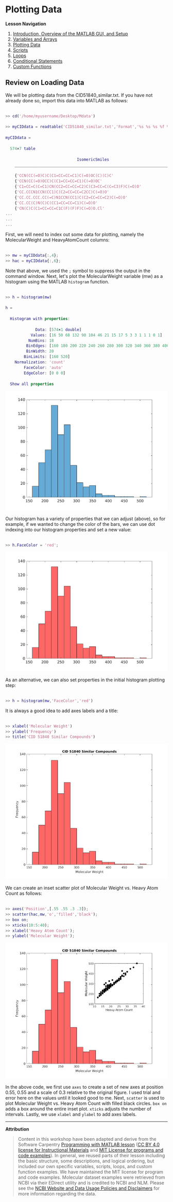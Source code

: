 # Plotting Data

**Lesson Navigation**

   1. [Introduction, Overview of the MATLAB GUI, and Setup](https://github.com/vfscalfani/UALIB_Workshops/blob/master/01_MATLAB_fall_2020/01_MATLAB_Introduction.md)
   2. [Variables and Arrays](https://github.com/vfscalfani/UALIB_Workshops/blob/master/01_MATLAB_fall_2020/02_MATLAB_Variables_Arrays.md)
   3. [Plotting Data](https://github.com/vfscalfani/UALIB_Workshops/blob/master/01_MATLAB_fall_2020/03_MATLAB_Plotting.md)
   4. [Scripts](https://github.com/vfscalfani/UALIB_Workshops/blob/master/01_MATLAB_fall_2020/04_MATLAB_Scripts.md)
   5. [Loops](https://github.com/vfscalfani/UALIB_Workshops/blob/master/01_MATLAB_fall_2020/05_MATLAB_Loops.md)
   6. [Conditional Statements](https://github.com/vfscalfani/UALIB_Workshops/blob/master/01_MATLAB_fall_2020/06_MATLAB_Conditional_Statements.md)
   7. [Custom Functions](https://github.com/vfscalfani/UALIB_Workshops/blob/master/01_MATLAB_fall_2020/07_MATLAB_Custom_Functions.md)

## Review on Loading Data

We will be plotting data from the CID51840_similar.txt. If you have not already done so, import this data into MATLAB as follows:

```Matlab

>> cd('/home/myusername/Desktop/Mdata')

>> myCIDdata = readtable('CID51840_similar.txt','Format','%s %s %s %f %d %d %d')

myCIDdata =

  574×7 table

                               IsomericSmiles                                     CID         MolecularFormula     MolecularWeight    RotatableBondCount    HeavyAtomCount    AtomChiralCount
    _____________________________________________________________________    _____________    _________________    _______________    __________________    ______________    _______________

    {'CCN(CC(=O)C)C(C1=CC=CC=C1)C(=O)OC(C)(C)C'                         }    {'146168522'}    {'C17H25NO3'    }         291.4                  8                  21                 1       
    {'CCN(CC(=O)OCC)C(C1=CC=CC=C1)C(=O)OC'                              }    {'146168519'}    {'C15H21NO4'    }        279.33                  9                  20                 1       
    {'C1=CC=C(C=C1)CN(CC2=CC=CC=C2)C(C3=CC=C(C=C3)F)C(=O)O'             }    {'146161459'}    {'C22H20FNO2'   }         349.4                  7                  26                 1       
    {'CC.CCCN1CCN(CC1)C(C2=CC=CC=C2CC)C(=O)O'                           }    {'145524776'}    {'C19H32N2O2'   }         320.5                  6                  23                 1       
    {'CC.CC.CCC.CC(=C)N1CCN(CC1)C(C2=CC=CC=C2)C(=O)O'                   }    {'145520251'}    {'C22H40N2O2'   }         364.6                  4                  26                 1       
    {'CC.CC(C)N(C)C(CC1=CC=CC=C1)C(=O)O'                                }    {'145086414'}    {'C15H25NO2'    }        251.36                  5                  18                 1       
    {'CN(C)C(C1=CC=CC=C1C(F)(F)F)C(=O)O.Cl'                             }    {'144259917'}    {'C11H13ClF3NO2'}        283.67                  3                  18                 1       
...
...
...
```

First, we will need to index out some data for plotting, namely the MolecularWeight and HeavyAtomCount columns:

```Matlab

>> mw = myCIDdata{:,4};
>> hac = myCIDdata{:,6};

```

Note that above, we used the `;` symbol to suppress the output in the command window. Next, let's plot the MolecularWeight variable (mw) as a histogram using the MATLAB `histogram` function.


```Matlab

>> h = histogram(mw)

h = 

  Histogram with properties:

             Data: [574×1 double]
           Values: [16 50 68 132 90 104 46 21 15 17 5 3 3 1 1 1 0 1]
          NumBins: 18
         BinEdges: [160 180 200 220 240 260 280 300 320 340 360 380 400 420 440 460 480 500 520]
         BinWidth: 20
        BinLimits: [160 520]
    Normalization: 'count'
        FaceColor: 'auto'
        EdgeColor: [0 0 0]

  Show all properties

```
![M_image01](/01_MATLAB/img/M_image01.jpg)


Our histogram has a variety of properties that we can adjust (above), so for example, if we wanted to change the color of the bars, we can use dot indexing into our histogram properties and set a new value:


```Matlab

>> h.FaceColor = 'red';

```

![M_image02](/01_MATLAB/img/M_image02.jpg)

As an alternative, we can also set properties in the initial histogram plotting step:

```Matlab

>> h = histogram(mw,'FaceColor','red')

```

It is always a good idea to add axes labels and a title:

```Matlab

>> xlabel('Molecular Weight')
>> ylabel('Frequency')
>> title('CID 51840 Similar Compounds')

```

![M_image03](/01_MATLAB/img/M_image03.jpg)


We can create an inset scatter plot of Molecular Weight vs. Heavy Atom Count as follows:

```Matlab

>> axes('Position',[.55 .55 .3 .3]);
>> scatter(hac,mw,'o','filled','black');
>> box on;
>> xticks(10:5:40);
>> xlabel('Heavy Atom Count');
>> ylabel('Molecular Weight');

```

![M_image04](/01_MATLAB/img/M_image04.jpg)


In the above code, we first use `axes` to create a set of new axes at position 0.55, 0.55 and a scale of 0.3 relative to the original figure. I used trial and error here on the values until it looked good to me. Next, `scatter` is used to plot Molecular Weight vs. Heavy Atom Count with filled black circles. `box on` adds a box around the entire inset plot. `xticks` adjusts the number of intervals. Lastly, we use `xlabel` and `ylabel` to add axes labels.

---

**Attribution**

> Content in this workshop have been adapted and derive from the Software Carpentry [Programming with MATLAB lesson](https://software-carpentry.org/lessons/) ([CC BY 4.0 license for Instructional Materials](http://swcarpentry.github.io/matlab-novice-inflammation/LICENSE.html) and [MIT License for programs and code examples](http://swcarpentry.github.io/matlab-novice-inflammation/LICENSE.html)). In general, we reused parts of their lesson including the basic structure, some descriptions, and logical ordering, but included our own specific variables, scripts, loops, and custom function examples. We have maintained the MIT license for program and code examples. Molecular dataset examples were retrieved from NCBI via their EDirect utility and is credited to NCBI and NLM. Please see the [NCBI Website and Data Usage Policies and Disclaimers](https://www.ncbi.nlm.nih.gov/home/about/policies/) for more information regarding the data.


